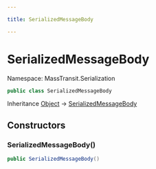 ```yaml
---

title: SerializedMessageBody

---
```


# SerializedMessageBody

Namespace: MassTransit.Serialization

```csharp
public class SerializedMessageBody
```

Inheritance [Object](https://learn.microsoft.com/en-us/dotnet/api/system.object) → [SerializedMessageBody](../masstransit-serialization/serializedmessagebody)

## Constructors

### **SerializedMessageBody()**

```csharp
public SerializedMessageBody()
```
